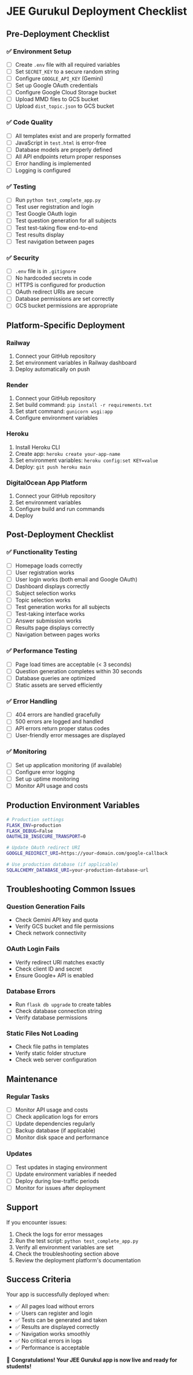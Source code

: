 # JEE Gurukul Deployment Checklist

## Pre-Deployment Checklist

### ✅ Environment Setup
- [ ] Create `.env` file with all required variables
- [ ] Set `SECRET_KEY` to a secure random string
- [ ] Configure `GOOGLE_API_KEY` (Gemini)
- [ ] Set up Google OAuth credentials
- [ ] Configure Google Cloud Storage bucket
- [ ] Upload MMD files to GCS bucket
- [ ] Upload `dist_topic.json` to GCS bucket

### ✅ Code Quality
- [ ] All templates exist and are properly formatted
- [ ] JavaScript in `test.html` is error-free
- [ ] Database models are properly defined
- [ ] All API endpoints return proper responses
- [ ] Error handling is implemented
- [ ] Logging is configured

### ✅ Testing
- [ ] Run `python test_complete_app.py`
- [ ] Test user registration and login
- [ ] Test Google OAuth login
- [ ] Test question generation for all subjects
- [ ] Test test-taking flow end-to-end
- [ ] Test results display
- [ ] Test navigation between pages

### ✅ Security
- [ ] `.env` file is in `.gitignore`
- [ ] No hardcoded secrets in code
- [ ] HTTPS is configured for production
- [ ] OAuth redirect URIs are secure
- [ ] Database permissions are set correctly
- [ ] GCS bucket permissions are appropriate

## Platform-Specific Deployment

### Railway
1. Connect your GitHub repository
2. Set environment variables in Railway dashboard
3. Deploy automatically on push

### Render
1. Connect your GitHub repository
2. Set build command: `pip install -r requirements.txt`
3. Set start command: `gunicorn wsgi:app`
4. Configure environment variables

### Heroku
1. Install Heroku CLI
2. Create app: `heroku create your-app-name`
3. Set environment variables: `heroku config:set KEY=value`
4. Deploy: `git push heroku main`

### DigitalOcean App Platform
1. Connect your GitHub repository
2. Set environment variables
3. Configure build and run commands
4. Deploy

## Post-Deployment Checklist

### ✅ Functionality Testing
- [ ] Homepage loads correctly
- [ ] User registration works
- [ ] User login works (both email and Google OAuth)
- [ ] Dashboard displays correctly
- [ ] Subject selection works
- [ ] Topic selection works
- [ ] Test generation works for all subjects
- [ ] Test-taking interface works
- [ ] Answer submission works
- [ ] Results page displays correctly
- [ ] Navigation between pages works

### ✅ Performance Testing
- [ ] Page load times are acceptable (< 3 seconds)
- [ ] Question generation completes within 30 seconds
- [ ] Database queries are optimized
- [ ] Static assets are served efficiently

### ✅ Error Handling
- [ ] 404 errors are handled gracefully
- [ ] 500 errors are logged and handled
- [ ] API errors return proper status codes
- [ ] User-friendly error messages are displayed

### ✅ Monitoring
- [ ] Set up application monitoring (if available)
- [ ] Configure error logging
- [ ] Set up uptime monitoring
- [ ] Monitor API usage and costs

## Production Environment Variables

```bash
# Production settings
FLASK_ENV=production
FLASK_DEBUG=False
OAUTHLIB_INSECURE_TRANSPORT=0

# Update OAuth redirect URI
GOOGLE_REDIRECT_URI=https://your-domain.com/google-callback

# Use production database (if applicable)
SQLALCHEMY_DATABASE_URI=your-production-database-url
```

## Troubleshooting Common Issues

### Question Generation Fails
- Check Gemini API key and quota
- Verify GCS bucket and file permissions
- Check network connectivity

### OAuth Login Fails
- Verify redirect URI matches exactly
- Check client ID and secret
- Ensure Google+ API is enabled

### Database Errors
- Run `flask db upgrade` to create tables
- Check database connection string
- Verify database permissions

### Static Files Not Loading
- Check file paths in templates
- Verify static folder structure
- Check web server configuration

## Maintenance

### Regular Tasks
- [ ] Monitor API usage and costs
- [ ] Check application logs for errors
- [ ] Update dependencies regularly
- [ ] Backup database (if applicable)
- [ ] Monitor disk space and performance

### Updates
- [ ] Test updates in staging environment
- [ ] Update environment variables if needed
- [ ] Deploy during low-traffic periods
- [ ] Monitor for issues after deployment

## Support

If you encounter issues:
1. Check the logs for error messages
2. Run the test script: `python test_complete_app.py`
3. Verify all environment variables are set
4. Check the troubleshooting section above
5. Review the deployment platform's documentation

## Success Criteria

Your app is successfully deployed when:
- ✅ All pages load without errors
- ✅ Users can register and login
- ✅ Tests can be generated and taken
- ✅ Results are displayed correctly
- ✅ Navigation works smoothly
- ✅ No critical errors in logs
- ✅ Performance is acceptable

🎉 **Congratulations! Your JEE Gurukul app is now live and ready for students!** 